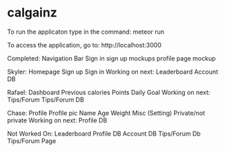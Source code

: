 # calgainz

To run the applicaton type in the command:
meteor run

To access the application, go to:
http://localhost:3000

Completed:
Navigation Bar
Sign in sign up mockups
profile page mockup

Skyler:
Homepage
Sign up
Sign in
Working on next:
Leaderboard
Account DB

Rafael:
Dashboard 
Previous calories
Points
Daily Goal
Working on next:
Tips/Forum
Tips/Forum DB

Chase:
Profile
Profile pic
Name
Age
Weight
Misc
(Setting) Private/not private
Working on next:
Profile DB

Not Worked On:
Leaderboard
Profile DB
Account DB
Tips/Forum Db
Tips/Forum Page
